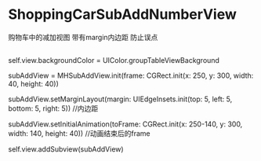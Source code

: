 # ShoppingCarSubAddNumberView
购物车中的减加视图 带有margin内边距 防止误点
<p align='center'>
<vedio source='https://github.com/hwq992689548/ShoppingCarSubAddNumberView/blob/master/%E6%9C%AA%E5%91%BD%E5%90%8D.mov
' title='images' style='max-width:600px'></vedio>
</p>

##
  self.view.backgroundColor = UIColor.groupTableViewBackground
  
  subAddView = MHSubAddView.init(frame: CGRect.init(x: 250, y: 300, width: 40, height: 40))
  
  subAddView.setMarginLayout(margin: UIEdgeInsets.init(top: 5, left: 5, bottom: 5, right: 5))  //内边距
  
  subAddView.setInitialAnimation(toFrame: CGRect.init(x: 250-140, y: 300, width: 140, height: 40))  //动画结束后的frame
  
  self.view.addSubview(subAddView)


